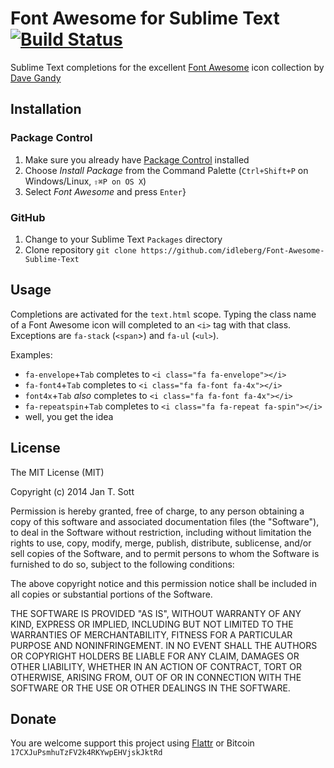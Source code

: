 # Font Awesome for Sublime Text [![Build Status](https://secure.travis-ci.org/idleberg/Font-Awesome-Sublime-Text.png)](http://travis-ci.org/idleberg/Font-Awesome-Sublime-Text)

Sublime Text completions for the excellent [Font Awesome](http://fontawesome.io/) icon collection by [Dave Gandy](https://twitter.com/davegandy)

## Installation

### Package Control

1. Make sure you already have [Package Control](http://wbond.net/sublime_packages/package_control/) installed
2. Choose *Install Package* from the Command Palette (`Ctrl+Shift+P` on Windows/Linux, `⇧⌘P on OS X`)
3. Select *Font Awesome* and press `Enter`}

### GitHub

1. Change to your Sublime Text `Packages` directory
2. Clone repository `git clone https://github.com/idleberg/Font-Awesome-Sublime-Text`

## Usage

Completions are activated for the `text.html` scope. Typing the class name of a Font Awesome icon will completed to an `<i>` tag with that class. Exceptions are `fa-stack` (`<span`>) and `fa-ul` (`<ul>`).

Examples:

* `fa-envelope`+`Tab` completes to `<i class="fa fa-envelope"></i>`
* `fa-font4`+`Tab` completes to `<i class="fa fa-font fa-4x"></i>`
* `font4x`+`Tab` *also* completes to `<i class="fa fa-font fa-4x"></i>`
* `fa-repeatspin`+`Tab` completes to `<i class="fa fa-repeat fa-spin"></i>`
* well, you get the idea

## License

The MIT License (MIT)

Copyright (c) 2014 Jan T. Sott

Permission is hereby granted, free of charge, to any person obtaining a copy of this software and associated documentation files (the "Software"), to deal in the Software without restriction, including without limitation the rights to use, copy, modify, merge, publish, distribute, sublicense, and/or sell copies of the Software, and to permit persons to whom the Software is furnished to do so, subject to the following conditions:

The above copyright notice and this permission notice shall be included in all copies or substantial portions of the Software.

THE SOFTWARE IS PROVIDED "AS IS", WITHOUT WARRANTY OF ANY KIND, EXPRESS OR IMPLIED, INCLUDING BUT NOT LIMITED TO THE WARRANTIES OF MERCHANTABILITY, FITNESS FOR A PARTICULAR PURPOSE AND NONINFRINGEMENT. IN NO EVENT SHALL THE AUTHORS OR COPYRIGHT HOLDERS BE LIABLE FOR ANY CLAIM, DAMAGES OR OTHER LIABILITY, WHETHER IN AN ACTION OF CONTRACT, TORT OR OTHERWISE, ARISING FROM, OUT OF OR IN CONNECTION WITH THE SOFTWARE OR THE USE OR OTHER DEALINGS IN THE SOFTWARE.

## Donate

You are welcome support this project using [Flattr](https://flattr.com/submit/auto?user_id=idleberg&url=https://github.com/idleberg/Font-Awesome-Sublime-Text) or Bitcoin `17CXJuPsmhuTzFV2k4RKYwpEHVjskJktRd`

